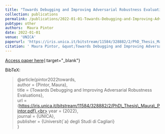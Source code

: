 ```yaml
---
title: "Towards Debugging and Improving Adversarial Robustness Evaluations"
collection: publications
permalink: /publications/2022-01-01-Towards-Debugging-and-Improving-Adversarial-Robustness-Evaluations
pubtype: other
authors:  Maura Pintor
date: 2022-01-01
venue: 'UNICA'
paperurl: 'https://iris.unica.it/bitstream/11584/328882/2/PhD_Thesis_Maura_Pintor.pdf'
citation: ' Maura Pintor, &quot;Towards Debugging and Improving Adversarial Robustness Evaluations.&quot; UNICA, 2022.'
---
```

[Access paper here](https://iris.unica.it/bitstream/11584/328882/2/PhD_Thesis_Maura_Pintor.pdf){:target="_blank"}

BibTeX: 
>@article{pintor2022towards,<br>    author = {Pintor, Maura},<br>    title = {Towards Debugging and Improving Adversarial Robustness Evaluations},<br>    url = {https://iris.unica.it/bitstream/11584/328882/2/PhD\_Thesis\_Maura\_Pintor.pdf},<br>    year = {2022},<br>    journal = {UNICA},<br>    publisher = {Universit{\`a} degli Studi di Cagliari}<br>}<br>